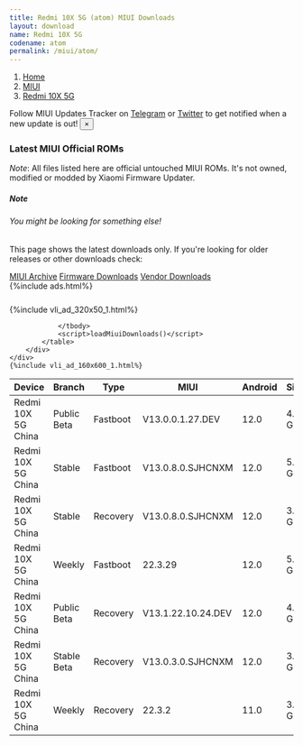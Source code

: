 ```yaml
---
title: Redmi 10X 5G (atom) MIUI Downloads
layout: download
name: Redmi 10X 5G
codename: atom
permalink: /miui/atom/
---
```

<nav aria-label="breadcrumb">
    <ol class="breadcrumb">
        <li class="breadcrumb-item"><a href="/">Home</a></li>
        <li class="breadcrumb-item"><a href="/miui/">MIUI</a></li>
        <li class="breadcrumb-item active" aria-current="page"><a href="/miui/atom/">Redmi 10X 5G</a></li>
    </ol>
</nav>
<div class="alert alert-primary alert-dismissible fade show" role="alert">
    Follow MIUI Updates Tracker on <a href="https://t.me/MIUIUpdatesTracker" class="alert-link">Telegram</a>
     or <a href="https://twitter.com/MiFwUpdater" class="alert-link">Twitter</a> to get notified when a new update is out!
    <button type="button" class="close" data-dismiss="alert" aria-label="Close">
        <span aria-hidden="true">&times;</span>
    </button>
</div>

### Latest MIUI Official ROMs
*Note*: All files listed here are official untouched MIUI ROMs. It's not owned, modified or modded by Xiaomi Firmware Updater.
<div class="card">
  <div class="card-body">
    <h5 class="card-title">Note</h5>
    <h6 class="card-subtitle mb-2 text-muted">You might be looking for something else!</h6>
    <p class="card-text">This page shows the latest downloads only.
     If you're looking for older releases or other downloads check:</p>
    <a href="/archive/miui/atom/" class="card-link">MIUI Archive</a>
    <a href="/firmware/atom/" class="card-link">Firmware Downloads</a>
    <a href="/vendor/atom/" class="card-link">Vendor Downloads</a>
  </div>
</div>
{%include ads.html%}
<div class="row justify-content-center">
    <div class="col-10">
        <div class="table-responsive-md" style="margin-top: 25px;">
            {%include vli_ad_320x50_1.html%}
            <table id="miui" class="display dt-responsive nowrap compact table table-striped table-hover table-sm">
                <thead class="thead-dark">
                    <tr>
                        <th data-ref="device">Device</th>
                        <th data-ref="branch">Branch</th>
                        <th data-ref="type">Type</th>
                        <th data-ref="miui">MIUI</th>
                        <th data-ref="android">Android</th>
                        <th data-ref="size">Size</th>
                        <th data-ref="size">Date</th>
                        <th data-ref="link">Link</th>
                    </tr>
                </thead>
                <tbody>
                <tr><td>Redmi 10X 5G China</td><td>Public Beta</td><td>Fastboot</td><td>V13.0.0.1.27.DEV</td><td>12.0</td><td>4.7 GB</td><td>2022-04-19</td><td><a href="/miui/atom/public beta/V13.0.0.1.27.DEV/">Download</a></td></tr>
<tr><td>Redmi 10X 5G China</td><td>Stable</td><td>Fastboot</td><td>V13.0.8.0.SJHCNXM</td><td>12.0</td><td>5.2 GB</td><td>2023-06-30</td><td><a href="/miui/atom/stable/V13.0.8.0.SJHCNXM/">Download</a></td></tr>
<tr><td>Redmi 10X 5G China</td><td>Stable</td><td>Recovery</td><td>V13.0.8.0.SJHCNXM</td><td>12.0</td><td>3.4 GB</td><td>2023-07-20</td><td><a href="/miui/atom/stable/V13.0.8.0.SJHCNXM/">Download</a></td></tr>
<tr><td>Redmi 10X 5G China</td><td>Weekly</td><td>Fastboot</td><td>22.3.29</td><td>12.0</td><td>5.4 GB</td><td>2022-03-29</td><td><a href="/miui/atom/weekly/22.3.29/">Download</a></td></tr>
<tr><td>Redmi 10X 5G China</td><td>Public Beta</td><td>Recovery</td><td>V13.1.22.10.24.DEV</td><td>12.0</td><td>4.6 GB</td><td>2022-10-28</td><td><a href="/miui/atom/public beta/V13.1.22.10.24.DEV/">Download</a></td></tr>
<tr><td>Redmi 10X 5G China</td><td>Stable Beta</td><td>Recovery</td><td>V13.0.3.0.SJHCNXM</td><td>12.0</td><td>3.4 GB</td><td>2022-08-03</td><td><a href="/miui/atom/stable beta/V13.0.3.0.SJHCNXM/">Download</a></td></tr>
<tr><td>Redmi 10X 5G China</td><td>Weekly</td><td>Recovery</td><td>22.3.2</td><td>11.0</td><td>3.9 GB</td><td>2022-03-03</td><td><a href="/miui/atom/weekly/22.3.2/">Download</a></td></tr>

                </tbody>
                <script>loadMiuiDownloads()</script>
            </table>
        </div>
    </div>
    {%include vli_ad_160x600_1.html%}
</div>
